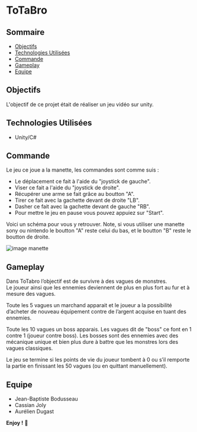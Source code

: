 # ToTaBro

## Sommaire

- [Objectifs](#objectifs)
- [Technologies Utilisées](#technologies-utilisées)
- [Commande](#commande)
- [Gameplay](#gameplay)
- [Equipe](#equipe)


## Objectifs
L'objectif de ce projet était de réaliser un jeu vidéo sur unity.

## Technologies Utilisées
 - Unity/C#

## Commande
Le jeu ce joue a la manette, les commandes sont comme suis :
- Le déplacement ce fait à l'aide du "joystick de gauche".
- Viser ce fait a l'aide du "joystick de droite".
- Récupérer une arme se fait grâce au boutton "A".
- Tirer ce fait avec la gachette devant de droite "LB".
- Dasher ce fait avec la gachette devant de gauche "RB".
- Pour mettre le jeu en pause vous pouvez appuiez sur "Start".

Voici un schéma pour vous y retrouver. Note, si vous utiliser une manette sony ou nintendo le boutton "A" reste celui du bas, et le boutton "B" reste le boutton de droite.

![image manette](controller.png)

## Gameplay
Dans ToTabro l’objectif est de survivre à des vagues de monstres.  
Le joueur ainsi que les ennemies deviennent de plus en plus fort au fur et à mesure des vagues.  

Toute les 5 vagues un marchand apparait et le joueur a la possibilité d’acheter de nouveau équipement contre de l’argent acquise en tuant des ennemies.  

Toute les 10 vagues un boss apparais. Les vagues dit de "boss" ce font en 1 contre 1 (joueur contre boss). Les bosses sont des ennemies avec des  
mécanique unique et bien plus dure à battre que les monstres lors des vagues classiques.

Le jeu se termine si les points de vie du joueur tombent à 0 ou s’il remporte la partie en finissant les 50 vagues (ou en quittant manuellement).

## Equipe
- Jean-Baptiste Bodusseau
- Cassian Joly
- Aurélien Dugast

**Enjoy !** 🚀
